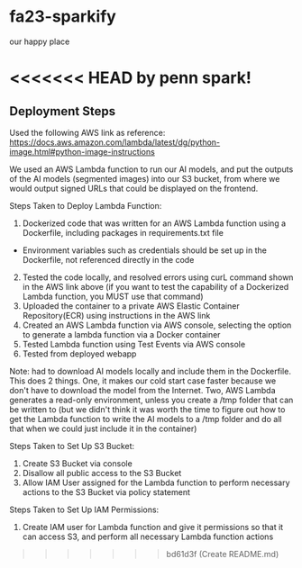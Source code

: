# fa23-sparkify
our happy place

<<<<<<< HEAD
by penn spark!
=======
## Deployment Steps

Used the following AWS link as reference: https://docs.aws.amazon.com/lambda/latest/dg/python-image.html#python-image-instructions

We used an AWS Lambda function to run our AI models, and put the outputs of the AI models (segmented images) into our S3 bucket, from where we would output signed URLs that could be displayed on the frontend. 

Steps Taken to Deploy Lambda Function:
1. Dockerized code that was written for an AWS Lambda function using a Dockerfile, including packages in requirements.txt file
  - Environment variables such as credentials should be set up in the Dockerfile, not referenced directly in the code
2. Tested the code locally, and resolved errors using curL command shown in the AWS link above (if you want to test the capability of a Dockerized Lambda function, you MUST use that command)
3. Uploaded the container to a private AWS Elastic Container Repository(ECR) using instructions in the AWS link
4. Created an AWS Lambda function via AWS console, selecting the option to generate a lambda function via a Docker container
5. Tested Lambda function using Test Events via AWS console
6. Tested from deployed webapp

Note: had to download AI models locally and include them in the Dockerfile. This does 2 things. One, it makes our cold start case faster because we don't have to download the model from the Internet. Two, AWS Lambda generates a read-only environment, unless you create a /tmp folder that can be written to (but we didn't think it was worth the time to figure out how to get the Lambda function to write the AI models to a /tmp folder and do all that when we could just include it in the container)

Steps Taken to Set Up S3 Bucket:
1. Create S3 Bucket via console
2. Disallow all public access to the S3 Bucket
3. Allow IAM User assigned for the Lambda function to perform necessary actions to the S3 Bucket via policy statement

Steps Taken to Set Up IAM Permissions:
1. Create IAM user for Lambda function and give it permissions so that it can access S3, and perform all necessary Lambda function actions
>>>>>>> bd61d3f (Create README.md)
